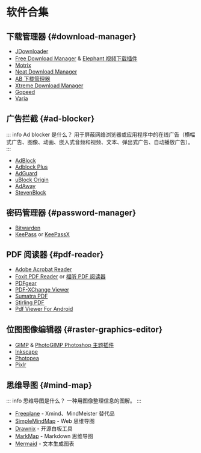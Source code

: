 # 软件合集

## 下载管理器 {#download-manager}

- [JDownloader](https://jdownloader.org/ "2.30M, FOSS")
- [Free Download Manager](https://www.freedownloadmanager.org/zh/ "2.17M") & [Elephant 视频下载插件](https://free-addons.org/ "21.98K")
- [Motrix](https://motrix.app/zh-CN/ "0.50M, FOSS")
- [Neat Download Manager](https://www.neatdownloadmanager.com/ "0.32M, FOSS")
- [AB 下载管理器](https://abdownloadmanager.com/ "0.28M, FOSS")
- [Xtreme Download Manager](https://xtremedownloadmanager.com/ "0.19M, FOSS")
- [Gopeed](https://gopeed.com/zh-CN "94.87K, FOSS")
- [Varia](https://giantpinkrobots.github.io/varia/ "1.73K, FOSS")

## 广告拦截 {#ad-blocker}

::: info Ad blocker 是什么？
用于屏蔽网络浏览器或应用程序中的在线广告（横幅式广告、图像、动画、嵌入式音频和视频、文本、弹出式广告、自动播放广告）。
:::

- [AdBlock](https://getadblock.com/zh_CN/ "172.48M, FOSS")
- [Adblock Plus](https://adblockplus.org/zh_CN/ "94.45M, FOSS")
- [AdGuard](https://adguard.com/zh_cn/ "6.77M")
- [uBlock Origin](https://ublockorigin.com/ "1.84M, FOSS")
- [AdAway](https://adaway.org/ "95.08K, FOSS")
- [StevenBlock](https://mikropsoft.netlify.app/stevenblock "0.00K, FOSS")

## 密码管理器 {#password-manager}

- [Bitwarden](https://bitwarden.com/ "6.94M, FOSS")
- [KeePass](https://keepass.info/ "0.69M, FOSS") or [KeePassX](https://www.keepassx.org/ "18.62K, FOSS")

## PDF 阅读器 {#pdf-reader}

- [Adobe Acrobat Reader](https://get.adobe.com/cn/reader/ "14.92M")
- [Foxit PDF Reader](https://www.foxit.com/zh-tw/pdf-reader/ "2.73M") or [福昕 PDF 阅读器](https://www.foxitsoftware.cn/pdf-reader/ "0.49M")
- [PDFgear](https://www.pdfgear.com/zh/ "2.45M")
- [PDF-XChange Viewer](https://www.pdf-xchange.com/ "0.97M")
- [Sumatra PDF](https://www.sumatrapdfreader.org/ "0.57M")
- [Stirling PDF](https://www.stirling.com/ "4.56K, FOSS")
- [Pdf Viewer For Android](https://afreakyelf.github.io/Pdf-Viewer/ "0.51K, FOSS")

## 位图图像编辑器 {#raster-graphics-editor}

- [GIMP](https://www.gimp.org/ "2.13M, FOSS") & [PhotoGIMP Photoshop 主题插件](https://photogimp.com/ "3.20K, FOSS")
- [Inkscape](https://inkscape.org/ "1.42M, FOSS")
- [Photopea](https://www.photopea.com/ "16.57M")
- [Pixlr](https://pixlr.com/cn/ "12.92M")

## 思维导图 {#mind-map}

::: info 思维导图是什么？
一种用图像整理信息的图解。
:::

- [Freeplane](https://docs.freeplane.org/) - Xmind、MindMeister 替代品
- [SimpleMindMap](https://wanglin2.github.io/mind-map-docs/) - Web 思维导图
- [Drawnix](https://drawnix.com/) - 开源白板工具
- [MarkMap](https://markmap.js.org/) - Markdown 思维导图
- [Mermaid](https://mermaid.js.org/) - 文本生成图表
